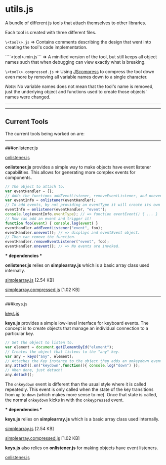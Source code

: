 # utils.js
A bundle of different js tools that attach themselves to other libraries.

Each tool is created with three different files.

```\<tool\>.js``` => Contains comments describing the design that went into creating the tool's code implementation.

````\<tool\>.min.js``` => A minified version of the tool, but still keeps all object names such that when debugging can view exactly what is breaking.

```\<tool\>.compressed.js``` => Using [JScompress](http://jscompress.com/) to compress the tool down even more by removing all variable names down to a single character.

*Note*: No variable names does not mean that the tool's name is removed, just the underlying object and functions used to create those objects' names were changed.

***
***
## Current Tools
The current tools being worked on are:

***
###onlistener.js

[onlistener.js](http://tkellehe.github.io/utils.js/onlistener.js/onlistener.js)

__onlistener.js__ provides a simple way to make objects have event listener capabilities. This allows for generating more complex events for components.

``` javascript
// The object to attach to.
var eventHandler = {};
// Adds the functions addEventListener, removeEventListener, and onevent to the object (if provided).
var eventInfo = onlistener(eventHandler);
// To add events, by not providing an eventType it will create its own with the name of the event.
eventInfo = onlistener(eventHandler, "event");
console.log(eventInfo.eventType); // => function eventEvent() { ... }
// Now can add an event and trigger it!
function foo(event) { console.log(event) }
eventHandler.addEventListener("event", foo);
eventHandler.onevent(); // => displays and eventEvent object.
// Then can remove the function.
eventHandler.removeEventListener("event", foo);
eventHandler.onevent(); // => No events are invoked.
```

__* dependencies *__

__onlistener.js__ relies on __simplearray.js__ which is a basic array class used internally.

[simplearray.js](http://tkellehe.github.io/utils.js/datastruct.js/simplearray.js) [2.54 KB]

[simplearray.compressed.js](http://tkellehe.github.io/utils.js/datastruct.js/simplearray.compressed.js) [1.02 KB]

***
###keys.js

[keys.js](http://tkellehe.github.io/utils.js/keys.js/dev/keys.js)

__keys.js__ provides a simple low-level interface for keyboard events. The concept is to create objects that manage
an individual connection to a particular key.

``` javascript
// Get the object to listen to.
var element = document.getElementById("element");
// Creates the object that listens to the "any" key.
var any = keys("any", element);
// Attaches the Key instance to the object then adds an onkeydown event.
any.attach().on("keydown",function(){ console.log("down") });
// When done, just detach!
any.detach();
```

The `onkeydown` event is different than the usual style where it is called repeatedly. This event is only called when the state of the key transitions from `up` to `down` (which makes more sense to me). Once that state is called, the normal `onkeydown` kicks in with the `onkeypressed` event.

__* dependencies *__

__keys.js__ relies on __simplearray.js__ which is a basic array class used internally.

[simplearray.js](http://tkellehe.github.io/utils.js/datastruct.js/simplearray.js) [2.54 KB]

[simplearray.compressed.js](http://tkellehe.github.io/utils.js/datastruct.js/simplearray.compressed.js) [1.02 KB]

__keys.js__ also relies on __onlistener.js__ for making objects have event listeners.

[onlistener.js](http://tkellehe.github.io/utils.js/onlistener.js/onlistener.js)
